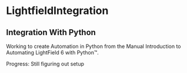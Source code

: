 # LightfieldIntegration

## Integration With Python

Working to create Automation in Python from the Manual Introduction to Automating LightField 6 
with Python™.

Progress:
Still figuring out setup
